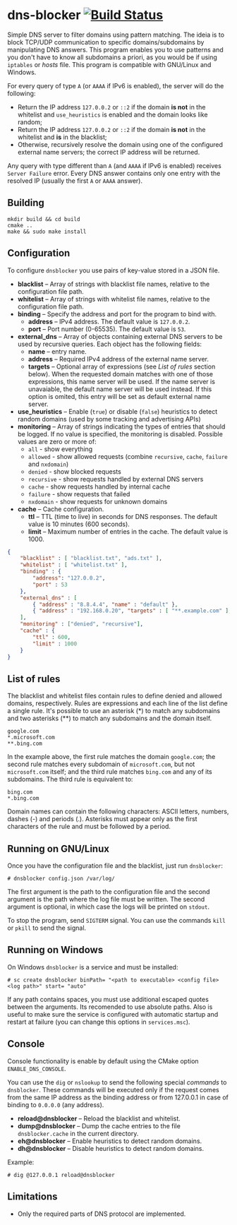# dns-blocker  [![Build Status](https://img.shields.io/endpoint.svg?url=https%3A%2F%2Factions-badge.atrox.dev%2Fbrunexgeek%2Fdns-blocker%2Fbadge%3Fref%3Dmaster&label=build&logo=none)](https://actions-badge.atrox.dev/brunexgeek/dns-blocker/goto?ref=master)

Simple DNS server to filter domains using pattern matching. The ideia is to block TCP/UDP communication to specific domains/subdomains by manipulating DNS answers. This program enables you to use patterns and you don't have to know all subdomains a priori, as you would be if using ``iptables`` or *hosts* file. This program is compatible with GNU/Linux and Windows.

For every query of type ``A`` (or ``AAAA`` if IPv6 is enabled), the server will do the following:

* Return the IP address ``127.0.0.2`` or ``::2`` if the domain **is not** in the whitelist and `use_heuristics` is enabled and the domain looks like random;
* Return the IP address ``127.0.0.2`` or ``::2`` if the domain **is not** in the whitelist and **is** in the blacklist;
* Otherwise, recursively resolve the domain using one of the configured external name servers; the correct IP address will be returned.

Any query with type different than ``A`` (and ``AAAA`` if IPv6 is enabled) receives ``Server Failure`` error. Every DNS answer contains only one entry with the resolved IP (usually the first `A` or `AAAA` answer).

## Building

```
mkdir build && cd build
cmake ..
make && sudo make install
```

## Configuration

To configure `dnsblocker` you use pairs of key-value stored in a JSON file.

* **blacklist** &ndash; Array of strings with blacklist file names, relative to the configuration file path.
* **whitelist** &ndash; Array of strings with whitelist file names, relative to the configuration file path.
* **binding** &ndash; Specify the address and port for the program to bind with.
  * **address** &ndash; IPv4 address. The default value is `127.0.0.2`.
  * **port** &ndash; Port number (0-65535). The default value is `53`.
* **external_dns** &ndash; Array of objects containing external DNS servers to be used by recursive queries. Each object has the following fields:
  * **name** &ndash; entry name.
  * **address** &ndash; Required IPv4 address of the external name server.
  * **targets** &ndash; Optional array of expressions (see _List of rules_ section below). When the requested domain matches with one of those expressions, this name server will be used. If the name server is unavaiable, the default name server will be used instead. If this option is omited, this entry will be set as default external name server.
* **use_heuristics** &ndash; Enable (`true`) or disable (`false`) heuristics to detect random domains (used by some tracking and advertising APIs)
* **monitoring** &ndash; Array of strings indicating the types of entries that should be logged. If no value is specified, the monitoring is disabled. Possible values are zero or more of:
  * `all` - show everything
  * `allowed` - show allowed requests (combine `recursive`, `cache`, `failure` and `nxdomain`)
  * `denied` - show blocked requests
  * `recursive` - show requests handled by external DNS servers
  * `cache` - show requests handled by internal cache
  * `failure` - show requests that failed
  * `nxdomain` - show requests for unknown domains
* **cache** &ndash; Cache configuration.
  * **ttl** &ndash; TTL (time to live) in seconds for DNS responses. The default value is 10 minutes (600 seconds).
  * **limit** &ndash; Maximum number of entries in the cache. The default value is 1000.

```json
{
    "blacklist" : [ "blacklist.txt", "ads.txt" ],
    "whitelist" : [ "whitelist.txt" ],
    "binding" : {
        "address": "127.0.0.2",
        "port" : 53
    },
    "external_dns" : [
        { "address" : "8.8.4.4", "name" : "default" },
        { "address" : "192.168.0.20", "targets" : [ "**.example.com" ], "name" : "enterprise" }
    ],
    "monitoring" : ["denied", "recursive"],
    "cache" : {
        "ttl" : 600,
        "limit" : 1000
    }
}
```

## List of rules

The blacklist and whitelist files contain rules to define denied and allowed domains, respectively. Rules are expressions and each line of the list define a single rule. It's possible to use an asterisk (*) to match any subdomains and two asterisks (**) to match any subdomains and the domain itself.

```
google.com
*.microsoft.com
**.bing.com
```

In the example above, the first rule matches the domain ``google.com``; the second rule matches every subdomain of ``microsoft.com``, but not ``microsoft.com`` itself; and the third rule matches ``bing.com`` and any of its subdomains. The third rule is equivalent to:

```
bing.com
*.bing.com
```

Domain names can contain the following characters: ASCII letters, numbers, dashes (-) and periods (.). Asterisks must appear only as the first characters of the rule and must be followed by a period.

## Running on GNU/Linux

Once you have the configuration file and the blacklist, just run ``dnsblocker``:

```
# dnsblocker config.json /var/log/
```

The first argument is the path to the configuration file and the second argument is the path where the log file must be written. The second argument is optional, in which case the logs will be printed on `stdout`.

To stop the program, send ``SIGTERM`` signal. You can use the commands ``kill`` or ``pkill`` to send the signal.

## Running on Windows

On Windows `dnsblocker` is a service and must be installed:

```
# sc create dnsblocker binPath= "<path to executable> <config file> <log path>" start= "auto"
```

If any path contains spaces, you must use additional escaped quotes between the arguments. Its recomended to use absolute paths. Also is useful to make sure the service is configured with automatic startup and restart at failure (you can change this options in `services.msc`).


## Console

Console functionality is enable by default using the CMake option `ENABLE_DNS_CONSOLE`.

You can use the `dig` or `nslookup` to send the following special *commands* to `dnsblocker`. These commands will be executed only if the request comes from the same IP address as the binding address or from 127.0.0.1 in case of binding to `0.0.0.0` (any address).

* **reload@dnsblocker** &ndash; Reload the blacklist and whitelist.
* **dump@dnsblocker** &ndash; Dump the cache entries to the file `dnsblocker.cache` in the current directory.
* **eh@dnsblocker** &ndash; Enable heuristics to detect random domains.
* **dh@dnsblocker** &ndash; Disable heuristics to detect random domains.

Example:

```
# dig @127.0.0.1 reload@dnsblocker
```

## Limitations

* Only the required parts of DNS protocol are implemented.
